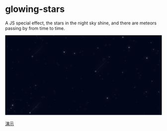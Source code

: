 # glowing-stars
A JS special effect, the stars in the night sky shine, and there are meteors passing by from time to time.

![IMG](https://raw.githubusercontent.com/ZYallers/glowing-stars/master/assets/image/demo.png)

[演示](http://www.zyall.com/glowing-stars/)